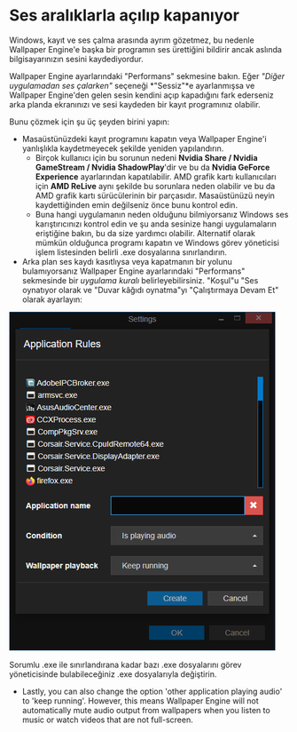 # Ses aralıklarla açılıp kapanıyor

Windows, kayıt ve ses çalma arasında ayrım gözetmez, bu nedenle Wallpaper Engine'e başka bir programın ses ürettiğini bildirir ancak aslında bilgisayarınızın sesini kaydediyordur.

Wallpaper Engine ayarlarındaki "Performans" sekmesine bakın. Eğer *"Diğer uygulamadan ses çalarken"* seçeneği *"Sessiz"*e ayarlanmışsa ve Wallpaper Engine'den gelen sesin kendini açıp kapadığını fark ederseniz arka planda ekranınızı ve sesi kaydeden bir kayıt programınız olabilir.

Bunu çözmek için şu üç şeyden birini yapın:

* Masaüstünüzdeki kayıt programını kapatın veya Wallpaper Engine'i yanlışlıkla kaydetmeyecek şekilde yeniden yapılandırın.
    * Birçok kullanıcı için bu sorunun nedeni **Nvidia Share / Nvidia GameStream / Nvidia ShadowPlay**'dir ve bu da **Nvidia GeForce Experience** ayarlarından kapatılabilir. AMD grafik kartı kullanıcıları için **AMD ReLive** aynı şekilde bu sorunlara neden olabilir ve bu da AMD grafik kartı sürücülerinin bir parçasıdır. Masaüstünüzü neyin kaydettiğinden emin değilseniz önce bunu kontrol edin.
    * Buna hangi uygulamanın neden olduğunu bilmiyorsanız Windows ses karıştırıcınızı kontrol edin ve şu anda sesinize hangi uygulamaların eriştiğine bakın, bu da size yardımcı olabilir. Alternatif olarak mümkün olduğunca programı kapatın ve Windows görev yöneticisi işlem listesinden belirli .exe dosyalarına sınırlandırın.
* Arka plan ses kaydı kasıtlıysa veya kapatmanın bir yolunu bulamıyorsanız Wallpaper Engine ayarlarındaki "Performans" sekmesinde bir *uygulama kuralı* belirleyebilirsiniz. "Koşul"u "Ses oynatıyor olarak ve "Duvar kâğıdı oynatma"yı "Çalıştırmaya Devam Et" olarak ayarlayın:

![Uygulama Kurallarına Wallpaper Engine ayarlarındaki "Performans" sekmesinden ulaşabilirsiniz](./applicationrule.png)

Sorumlu .exe ile sınırlandırana kadar bazı .exe dosyalarını görev yöneticisinde bulabileceğiniz .exe dosyalarıyla değiştirin.

* Lastly, you can also change the option 'other application playing audio' to 'keep running'. However, this means Wallpaper Engine will not automatically mute audio output from wallpapers when you listen to music or watch videos that are not full-screen.
